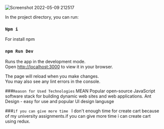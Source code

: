 ![Screenshot 2022-05-09 212517](https://user-images.githubusercontent.com/63228248/167449968-b1e22cf7-9170-4bec-8952-fbc0530fee99.png)

In the project directory, you can run:
### `Npm i`

For install npm 

### `npm Run Dev`

Runs the app in the development mode.\
Open [http://localhost:3000](http://localhost:3000) to view it in your browser.

The page will reload when you make changes.\
You may also see any lint errors in the console.

###`Reason for Used Technologies`
MEAN Popular open-source JavaScript software stack for building dynamic web sites and web applications.
Ant Design - easy for use and popular UI design langusge

###`if you can give more time `
I  don't enough time for create cart because of my university assignments.if you can give more time i can create cart using redux.
